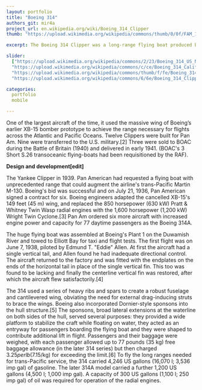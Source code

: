 ```yaml
---
layout: portfolio
title: "Boeing 314"
authors_git: mir4a
project_url: en.wikipedia.org/wiki/Boeing_314_Clipper
thumb: "https://upload.wikimedia.org/wikipedia/commons/thumb/0/0f/FAM_18_Round_the_World_1939.jpg/354px-FAM_18_Round_the_World_1939.jpg"

excerpt: The Boeing 314 Clipper was a long-range flying boat produced by the Boeing Airplane Company between 1938 and 1941.

slider:
  ["https://upload.wikimedia.org/wikipedia/commons/2/23/Boeing_314_US_Navy.jpg",
  "https://upload.wikimedia.org/wikipedia/commons/c/ce/Boeing_314_California_Clipper_at_Cavite_c1940.jpg",
  "https://upload.wikimedia.org/wikipedia/commons/thumb/f/fe/Boeing_314_Yankee_Clipper_1939.jpg/1024px-Boeing_314_Yankee_Clipper_1939.jpg",
  "https://upload.wikimedia.org/wikipedia/commons/6/6e/Boeing_314_Clipper-cropped.jpg"]

categories:
  portfolio
  mobile

---
```


One of the largest aircraft of the time, it used the massive wing of Boeing’s earlier XB-15 bomber prototype to achieve the range necessary for flights across the Atlantic and Pacific Oceans. Twelve Clippers were built for Pan Am. Nine were transferred to the U.S. military.[2] Three were sold to BOAC during the Battle of Britain (1940) and delivered in early 1941. (BOAC's 3 Short S.26 transoceanic flying-boats had been requisitioned by the RAF).

__Design and development[edit]__


The Yankee Clipper in 1939.
Pan American had requested a flying boat with unprecedented range that could augment the airline's trans-Pacific Martin M-130. Boeing's bid was successful and on July 21, 1936, Pan American signed a contract for six. Boeing engineers adapted the cancelled XB-15's 149 feet (45 m) wing, and replaced the 850 horsepower (630 kW) Pratt & Whitney Twin Wasp radial engines with the 1,600 horsepower (1,200 kW) Wright Twin Cyclone.[3] Pan Am ordered six more aircraft with increased engine power and capacity for 77 daytime passengers as the Boeing 314A.

The huge flying boat was assembled at Boeing's Plant 1 on the Duwamish River and towed to Elliott Bay for taxi and flight tests. The first flight was on June 7, 1938, piloted by Edmund T. "Eddie" Allen. At first the aircraft had a single vertical tail, and Allen found he had inadequate directional control. The aircraft returned to the factory and was fitted with the endplates on the ends of the horizontal tail in place of the single vertical fin. This too was found to be lacking and finally the centerline vertical fin was restored, after which the aircraft flew satisfactorily.[4]

The 314 used a series of heavy ribs and spars to create a robust fuselage and cantilevered wing, obviating the need for external drag-inducing struts to brace the wings. Boeing also incorporated Dornier-style sponsons into the hull structure.[5] The sponsons, broad lateral extensions at the waterline on both sides of the hull, served several purposes: they provided a wide platform to stabilize the craft while floating on water, they acted as an entryway for passengers boarding the flying boat and they were shaped to contribute additional lift in flight. Passengers and their baggage were weighed, with each passenger allowed up to 77 pounds (35 kg) free baggage allowance (in the later 314 series) but then charged $3.25 per lb ($7.15/kg) for exceeding the limit.[6] To fly the long ranges needed for trans-Pacific service, the 314 carried 4,246 US gallons (16,070 l; 3,536 imp gal) of gasoline. The later 314A model carried a further 1,200 US gallons (4,500 l; 1,000 imp gal). A capacity of 300 US gallons (1,100 l; 250 imp gal) of oil was required for operation of the radial engines.
